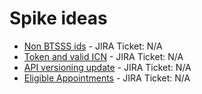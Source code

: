 <!-- markdownlint-disable no-duplicate-heading -->

# Spike ideas

- [Non BTSSS ids](./non-btsss-ids.md) - JIRA Ticket: N/A
- [Token and valid ICN](./token-icn-issue.md) - JIRA Ticket: N/A
- [API versioning update](./api-versioning.md) - JIRA Ticket: N/A
- [Eligible Appointments](./eligible-appointments.md) - JIRA Ticket: N/A
